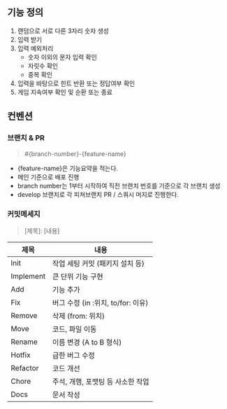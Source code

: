 ## 기능 정의
1. 랜덤으로 서로 다른 3자리 숫자 생성
2. 입력 받기
3. 입력 예외처리
    + 숫자 이외의 문자 입력 확인
    + 자릿수 확인
    + 중복 확인
4. 입력을 바탕으로 힌트 반환 또는 정답여부 확인
5. 게임 지속여부 확인 및 순환 또는 종료

## 컨벤션

### 브랜치 & PR

> #{branch-number}-{feature-name}

- {feature-name}은 기능요약을 적는다.
- 메인 기준으로 배포 진행
- branch number는 1부터 시작하여 직전 브랜치 번호를 기준으로 각 브랜치 생성
- develop 브랜치로 각 피쳐브랜치 PR / 스쿼시 머지로 진행한다.

### 커밋메세지

> [제목]\: [내용]

| 제목     | 내용                              |
| -------- | ---------------------------------|
| Init     | 작업 세팅 커밋 (패키지 설치 등)    |
| Implement| 큰 단위 기능 구현                  |
| Add      | 기능 추가                         |
| Fix      | 버그 수정 (in :위치, to/for: 이유)|
| Remove   | 삭제 (from: 위치)                |
| Move     | 코드, 파일 이동                   |
| Rename   | 이름 변경 (A to B 형식)           |
| Hotfix   | 급한 버그 수정                    |
| Refactor | 코드 개선                        |
| Chore    | 주석, 개행, 포맷팅 등 사소한 작업  |
| Docs     | 문서 작성                        |
